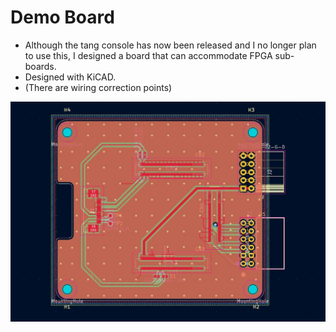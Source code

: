 # Demo Board

- Although the tang console has now been released and I no longer plan to use this, I designed a board that can accommodate FPGA sub-boards.
- Designed with KiCAD.
- (There are wiring correction points) <br>

![Demo board](https://github.com/rmbmp717/EduFPGA-RP5GPU/blob/main/image/FPGA_board.jpg?raw=true)
